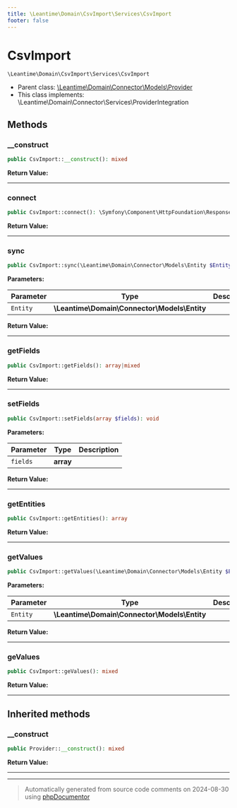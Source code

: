 ```yaml
---
title: \Leantime\Domain\CsvImport\Services\CsvImport
footer: false
---
```


# CsvImport




`\Leantime\Domain\CsvImport\Services\CsvImport`

* Parent class: [\Leantime\Domain\Connector\Models\Provider](../../Connector/Models/Provider.md)
* This class implements: \Leantime\Domain\Connector\Services\ProviderIntegration



## Methods

### __construct



```php
public CsvImport::__construct(): mixed
```









**Return Value:**





---
### connect



```php
public CsvImport::connect(): \Symfony\Component\HttpFoundation\Response
```









**Return Value:**





---
### sync



```php
public CsvImport::sync(\Leantime\Domain\Connector\Models\Entity $Entity): true
```








**Parameters:**

| Parameter | Type | Description |
|-----------|------|-------------|
| `Entity` | **\Leantime\Domain\Connector\Models\Entity** |  |


**Return Value:**





---
### getFields



```php
public CsvImport::getFields(): array|mixed
```









**Return Value:**





---
### setFields



```php
public CsvImport::setFields(array $fields): void
```








**Parameters:**

| Parameter | Type | Description |
|-----------|------|-------------|
| `fields` | **array** |  |


**Return Value:**





---
### getEntities



```php
public CsvImport::getEntities(): array
```









**Return Value:**





---
### getValues



```php
public CsvImport::getValues(\Leantime\Domain\Connector\Models\Entity $Entity): void
```








**Parameters:**

| Parameter | Type | Description |
|-----------|------|-------------|
| `Entity` | **\Leantime\Domain\Connector\Models\Entity** |  |


**Return Value:**





---
### geValues



```php
public CsvImport::geValues(): mixed
```









**Return Value:**





---


## Inherited methods

### __construct



```php
public Provider::__construct(): mixed
```









**Return Value:**





---


---
> Automatically generated from source code comments on 2024-08-30 using [phpDocumentor](http://www.phpdoc.org/)
